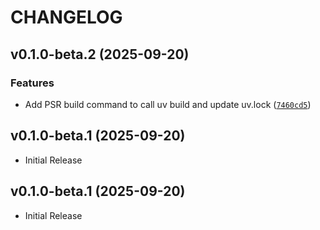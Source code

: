 # CHANGELOG

<!-- version list -->

## v0.1.0-beta.2 (2025-09-20)

### Features

- Add PSR build command to call uv build and update uv.lock
  ([`7460cd5`](https://github.com/pranavmishra90/faxlab-tools/commit/7460cd536c8e950630715e0f3e506ac8e22486de))


## v0.1.0-beta.1 (2025-09-20)

- Initial Release

## v0.1.0-beta.1 (2025-09-20)

- Initial Release
